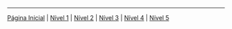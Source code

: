 ---

[Página Inicial](/curso-c-sharp-alunos/) | [Nível 1](/curso-c-sharp-alunos/nivel-1/) | [Nível 2](/curso-c-sharp-alunos/nivel-2/) | [Nível 3](/curso-c-sharp-alunos/nivel-3/) | [Nível 4](/curso-c-sharp-alunos/nivel-4/) | [Nível 5](/curso-c-sharp-alunos/nivel-5/)